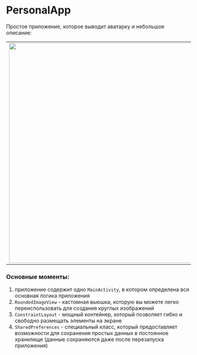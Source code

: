 # PersonalApp

Простое приложение, которое выводит аватарку и небольшое описание:

<table border="0">
  <tr style="border: none">
    <td style="border: none"><img src="https://github.com/KiberneticWorm/LearningApps/blob/master/PersonalApp/screenshots/screen1.png" height="600px" /></td>
    <td style="border: none"><img src="https://github.com/KiberneticWorm/LearningApps/blob/master/PersonalApp/screenshots/screen2.png" height="600px" /></td>
  </tr>
</table>


### Основные моменты:

1. приложение содержит одно <code>MainActivity</code>, в котором определена вся основная логика приложения
2. <code>RoundedImageView</code> - кастомная вьюшка, которую вы можете легко переиспользовать для создания круглых изображений
3. <code>ConstraintLayout</code> - мощный контейнер, который позволяет гибко и свободно размещать элементы на экране
4. <code>SharedPreferences</code> - специальный класс, который предоставляет возможности для сохранения простых данных в постоянное хранилище (данные сохраняются даже после перезапуска приложения)

     
